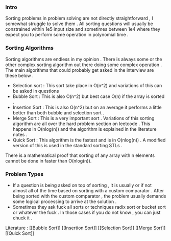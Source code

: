 
### Intro 

Sorting problems in problem solving are not directly straightforward , I somewhat struggle to solve them . All sorting questions will usually be constrained within 1e5 input size and sometimes between 1e4 where they expect you to perform some operation in polynomial time . 




### Sorting Algorithms 

Sorting algorithms are endless in my opinion . There is always some or the other complex sorting algorithm out there doing some complex operation . The main algorithms that could probably get asked in the interview are these below . 

- Selection sort : This sort take place in O(n^2) and variations of this can be asked in questions 
- Bubble Sort : This is also O(n^2) but best case O(n) if the array is sorted . 
- Insertion Sort : This is also O(n^2) but on an average it performs a little better than both bubble and selection sort . 
- Merge Sort : This is a very important sort . Variations of this sorting algorithm are all over the hard problem section on leetcode . This happens in O(nlog(n)) and the algorithm is explained in the literature notes . 
- Quick Sort : This algorithm is the fastest and is in O(nlog(n)) . A modified version of this is used in the standard sorting STLs . 

There is a mathematical proof that sorting of any array with n elements cannot be done in faster than O(nlog(n)). 


### Problem Types 

- If a question is being asked on top of sorting , it is usually or if not almost all of the time based on sorting with a custom comparator . After being sorted with the custom comparator , the problem usually demands some logical processing to arrive at the solution . 
- Sometimes they ask fuck all sorts or techniques radix sort or bucket sort or whatever the fuck . In those cases if you do not know , you can just chuck it . 






Literature : [[Bubble Sort]]  [[Insertion Sort]]  [[Selection Sort]]  [[Merge Sort]] [[Quick Sort]]
